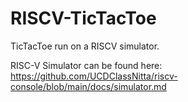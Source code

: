 # RISCV-TicTacToe
TicTacToe run on a RISCV simulator.

RISC-V Simulator can be found here: https://github.com/UCDClassNitta/riscv-console/blob/main/docs/simulator.md

